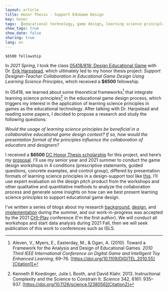 ```yaml
---
layout: article
title: Honor Thesis - Support EduGame Design 
key: honor
tags:  [educational technology, game design, learning science principles, design support, interdisciplinary collaboration]
show_tags: true
show_date: false
sharing: true
lang: en
---
```


`$6500 fellowship`

In *2021 Spring*, I took the class [05418/818: Design Educational Game][DEG] with Dr. [Erik Harpstead], which ultimately led to my honor thesis project: *Support Designer-Teacher Collaboration in Educational Game Design Using Learning Science Principles*, which received a **$6500** fellowship.

<!--more-->

In 05418, we learned about some theoretical frameworks[^1] that integrate learning science principles[^2] in the educational game design process, which triggers my interest in the application of learning science principles in games as the educational technology. After talking with Dr. Harpstead and reading some papers, I decided to propose a research and study the following questions: 

*Would the usage of learning science principles be beneficial in a collaborative educational game design context? If so, how would the presentation format of the principles influence the collaboration of educators and designers?*

I received a **$6500** [DC Honor Thesis scholarship][scholarship] for this project, and here’s my [proposal]. I’ll use my senior year and 2021 summer to conduct the game design workshops in 4 conditions (prescriptive statements, guided questions, concrete examples, and control group), differed by presentation formats of learning science principles in a design-support tool like [this][interactive LS]. I’ll use expert evaluation on the design pitch product from the workshops and other qualitative and quantitative methods to analyze the collaboration process and generate some insights on how can we best present learning science principles to support educational game design.

I've written a series of blogs about my research [background][Blog1], [design][Blog2], and [implementation][Blog3] during the summer, and our work-in-progress was accepted by the 2021 [CHI-Play] conference (I'm the first author). We will conduct all workshops and start data analysis during 2021 Fall, then we will seek publication of this work to conferences such as ISLS. 

[^1]: Aleven, V., Myers, E., Easterday, M., & Ogan, A. (2010). Toward a Framework for the Analysis and Design of Educational Games. *2010 Third IEEE International Conference on Digital Game and Intelligent Toy Enhanced Learning*, 69–76. [https://doi.org/10.1109/DIGITEL.2010.55][Citation1]
[^2]: Kenneth R Koedinger, Julie L Booth, and David Klahr. 2013. Instructional Complexity and the Science to Constrain It. *Science* 342, 6161: 935–937. [https://doi.org/10.1126/science.1238056][Citation2] 

[Erik Harpstead]: http://www.erikharpstead.net/

[DEG]: /en_portfolio/1-deg.html
[scholarship]: https://www.cmu.edu/dietrich/students/undergraduate/programs/dietrich-honors-fellowship/index.html
[proposal]: /assets/Christina_Ma_ThesisProposal.pdf
[interactive LS]: https://eharpste.github.io/interactive-principles/#/

[Citation1]: https://doi.org/10.1109/DIGITEL.2010.55
[Citation2]: https://doi.org/10.1126/science.1238056

[Blog1]: https://dietrichhonorsresearchfellowship.wordpress.com/2021/06/23/research-background-educational-game-design-support/
[Blog2]: https://dietrichhonorsresearchfellowship.wordpress.com/2021/07/27/research-design-educational-game-design-support/
[Blog3]: https://dietrichhonorsresearchfellowship.wordpress.com/2021/08/05/research-implementation-educational-game-design-support/

[CHI-Play]: https://chiplay.acm.org/2021/work-in-progress/